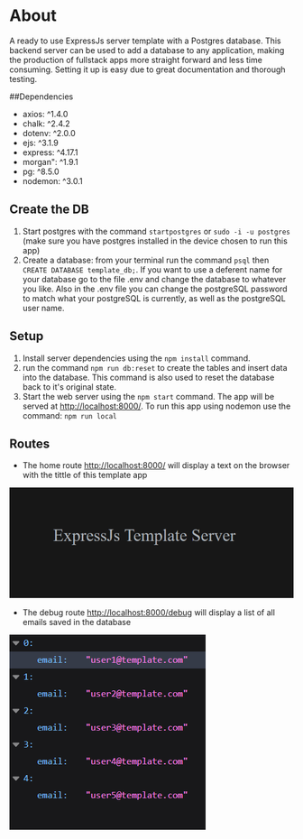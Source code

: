# About
A ready to use ExpressJs server template with a Postgres database. This backend server can be used to add a database to any application, making the production of fullstack apps more straight forward and less time consuming. Setting it up is easy due to great documentation and thorough testing.

##Dependencies
- axios: ^1.4.0
- chalk: ^2.4.2
- dotenv: ^2.0.0
- ejs: ^3.1.9
- express: ^4.17.1
- morgan": ^1.9.1
- pg: ^8.5.0
- nodemon: ^3.0.1

## Create the DB
1. Start postgres with the command `startpostgres` or `sudo -i -u postgres` (make sure you have postgres installed in the device chosen to run this app)
2. Create a database: from your terminal run the command `psql` then `CREATE DATABASE template_db;`. If you want to use a deferent name for your database go to the file .env and change the database to whatever you like. Also in the .env file you can change the postgreSQL password to match what your postgreSQL is currently, as well as the postgreSQL user name.

## Setup
1. Install server dependencies using the `npm install` command.
3. run the command `npm run db:reset` to create the tables and insert data into the database. This command is also used to reset the database back to it's original state.
3. Start the web server using the `npm start` command. The app will be served at <http://localhost:8000/>. To run this app using nodemon use the command: `npm run local`

## Routes
- The home route <http://localhost:8000/> will display a text on the browser with the tittle of this template app

!["Screenshot of main page"](./docs/home-route.PNG)

- The debug route <http://localhost:8000/debug> will display a list of all emails saved in the database

!["Screenshot of main page"](./docs/debug-route.PNG)
